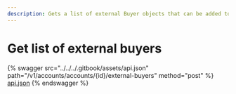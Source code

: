 ```yaml
---
description: Gets a list of external Buyer objects that can be added to Account
---
```


# Get list of external buyers

{% swagger src="../../../.gitbook/assets/api.json" path="/v1/accounts/accounts/{id}/external-buyers" method="post" %}
[api.json](../../../.gitbook/assets/api.json)
{% endswagger %}
